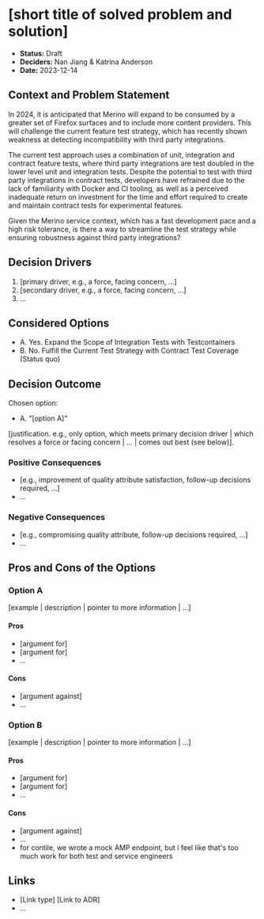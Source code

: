 # [short title of solved problem and solution]

* **Status:** Draft
* **Deciders:** Nan Jiang & Katrina Anderson
* **Date:** 2023-12-14

## Context and Problem Statement

In 2024, it is anticipated that Merino will expand to be consumed by a greater set of Firefox
surfaces and to include more content providers. This will challenge the current feature test
strategy, which has recently shown weakness at detecting incompatibility with third party
integrations.

The current test approach uses a combination of unit, integration and contract feature tests,
where third party integrations are test doubled in the lower level unit and integration tests.
Despite the potential to test with third party integrations in contract tests, developers have
refrained due to the lack of familiarity with Docker and CI tooling, as well as a perceived
inadequate return on investment for the time and effort required to create and maintain contract
tests for experimental features.

Given the Merino service context, which has a fast development pace and a high risk tolerance,
is there a way to streamline the test strategy while ensuring robustness against third party
integrations?

## Decision Drivers

1. [primary driver, e.g., a force, facing concern, …]
2. [secondary driver, e.g., a force, facing concern, …]
3. … <!-- numbers of drivers can vary, ranked in order of importance -->

## Considered Options

* A. Yes. Expand the Scope of Integration Tests with Testcontainers
* B. No. Fulfill the Current Test Strategy with Contract Test Coverage (Status quo)

## Decision Outcome

Chosen option:

* A. "[option A]"

[justification. e.g., only option, which meets primary decision driver | which resolves a force or facing concern | … | comes out best (see below)].

### Positive Consequences <!-- optional -->

* [e.g., improvement of quality attribute satisfaction, follow-up decisions required, …]
* …

### Negative Consequences <!-- optional -->

* [e.g., compromising quality attribute, follow-up decisions required, …]
* …

## Pros and Cons of the Options <!-- optional -->

### Option A

[example | description | pointer to more information | …] <!-- optional -->

#### Pros

* [argument for]
* [argument for]
* … <!-- numbers of pros can vary -->

#### Cons

* [argument against]
* … <!-- numbers of cons can vary -->

### Option B

[example | description | pointer to more information | …] <!-- optional -->

#### Pros

* [argument for]
* [argument for]
* … <!-- numbers of pros can vary -->

#### Cons

* [argument against]
* … <!-- numbers of cons can vary -->
* for contile, we wrote a mock AMP endpoint, but i feel like that's too much work for both test and service engineers

## Links <!-- optional -->

* [Link type] [Link to ADR] <!-- example: Refined by [ADR-0005](0005-example.md) -->
* … <!-- numbers of links can vary -->
